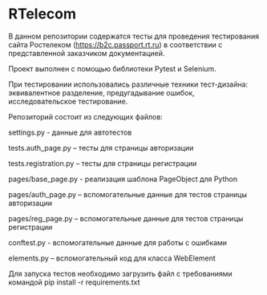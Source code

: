 # RTelecom

В данном репозитории содержатся тесты для проведения тестирования сайта Ростелеком (https://b2c.passport.rt.ru) в соответствии с представленной заказчиком документацией.  

Проект выполнен с помощью библиотеки Pytest и Selenium.  

При тестировании использовались различные техники тест-дизайна: эквивалентное разделение, предугадывание ошибок, исследовательское тестирование.  

Репозиторий состоит из следующих файлов:  

settings.py  - данные для автотестов    

tests.auth_page.py – тесты для страницы авторизации
 
tests.registration.py – тесты для страницы регистрации

pages/base_page.py  - реализация шаблона PageObject для Python  

pages/auth_page.py  – вспомогательные данные для тестов страницы авторизации  

pages/reg_page.py – вспомогательные данные для тестов страницы регистрации  

conftest.py  - вспомогательные данные для работы с ошибками  

elements.py – вспомогательный код для класса WebElement  




Для запуска тестов необходимо загрузить файл с требованиями командой pip install -r requirements.txt
